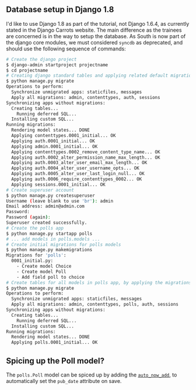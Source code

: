 ## Database setup in Django 1.8

I'd like to use Django 1.8 as part of the tutorial, not Django 1.6.4, as currently stated in the Django Carrots website.
The main difference as the trainees are concerned is in the way to setup the database. As South is now part of the django core modules, we must considered ``syncdb`` as deprecated, and should use the following sequence of commands:

```bash
# Create the django project
$ django-admin startproject projectname
$ cd projectname
# Creating django standard tables and applying related default migrations
$ python manage.py migrate
Operations to perform:
  Synchronize unmigrated apps: staticfiles, messages
  Apply all migrations: admin, contenttypes, auth, sessions
Synchronizing apps without migrations:
  Creating tables...
    Running deferred SQL...
  Installing custom SQL...
Running migrations:
  Rendering model states... DONE
  Applying contenttypes.0001_initial... OK
  Applying auth.0001_initial... OK
  Applying admin.0001_initial... OK
  Applying contenttypes.0002_remove_content_type_name... OK
  Applying auth.0002_alter_permission_name_max_length... OK
  Applying auth.0003_alter_user_email_max_length... OK
  Applying auth.0004_alter_user_username_opts... OK
  Applying auth.0005_alter_user_last_login_null... OK
  Applying auth.0006_require_contenttypes_0002... OK
  Applying sessions.0001_initial... OK
# Create superuser account
$ python manage.py createsuperuser
Username (leave blank to use 'br'): admin
Email address: admin@admin.com
Password:
Password (again):
Superuser created successfully.
# Create the polls app
$ python manage.py startapp polls
# ... add models in polls.models ...
# Create initial migrations for polls models
$ python manage.py makemigrations
Migrations for 'polls':
  0001_initial.py:
    - Create model Choice
    - Create model Poll
    - Add field poll to choice
# Create tables for all models in polls app, by applying the migrations we just created
$ python manage.py migrate
Operations to perform:
  Synchronize unmigrated apps: staticfiles, messages
  Apply all migrations: admin, contenttypes, polls, auth, sessions
Synchronizing apps without migrations:
  Creating tables...
    Running deferred SQL...
  Installing custom SQL...
Running migrations:
  Rendering model states... DONE
  Applying polls.0001_initial... OK
```

## Spicing up the Poll model?
The ``polls.Poll`` model can be spiced up by adding the [``auto_now_add``](https://docs.djangoproject.com/en/1.8/ref/models/fields/#django.db.models.DateField), to automatically set the ``pub_date`` attribute on save.
